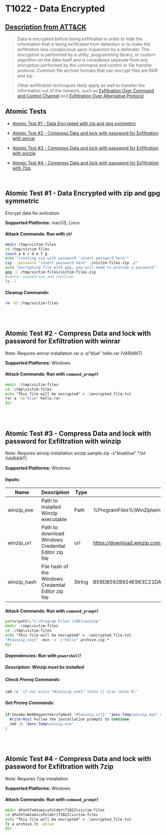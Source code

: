 # T1022 - Data Encrypted
## [Description from ATT&CK](https://attack.mitre.org/wiki/Technique/T1022)
<blockquote>Data is encrypted before being exfiltrated in order to hide the information that is being exfiltrated from detection or to make the exfiltration less conspicuous upon inspection by a defender. The encryption is performed by a utility, programming library, or custom algorithm on the data itself and is considered separate from any encryption performed by the command and control or file transfer protocol. Common file archive formats that can encrypt files are RAR and zip.

Other exfiltration techniques likely apply as well to transfer the information out of the network, such as [Exfiltration Over Command and Control Channel](https://attack.mitre.org/techniques/T1041) and [Exfiltration Over Alternative Protocol](https://attack.mitre.org/techniques/T1048)</blockquote>

## Atomic Tests

- [Atomic Test #1 - Data Encrypted with zip and gpg symmetric](#atomic-test-1---data-encrypted-with-zip-and-gpg-symmetric)

- [Atomic Test #2 - Compress Data and lock with password for Exfiltration with winrar](#atomic-test-2---compress-data-and-lock-with-password-for-exfiltration-with-winrar)

- [Atomic Test #3 - Compress Data and lock with password for Exfiltration with winzip](#atomic-test-3---compress-data-and-lock-with-password-for-exfiltration-with-winzip)

- [Atomic Test #4 - Compress Data and lock with password for Exfiltration with 7zip](#atomic-test-4---compress-data-and-lock-with-password-for-exfiltration-with-7zip)


<br/>

## Atomic Test #1 - Data Encrypted with zip and gpg symmetric
Encrypt data for exiltration

**Supported Platforms:** macOS, Linux





#### Attack Commands: Run with `sh`! 


```sh
mkdir /tmp/victim-files
cd /tmp/victim-files
touch a b c d e f g
echo "creating zip with password 'insert password here'"
zip --password "insert password here" ./victim-files.zip ./*
echo "encrypting file with gpg, you will need to provide a password"
gpg -c /tmp/victim-files/victim-filex.zip
#<enter passphrase and confirm>
ls -l
```

#### Cleanup Commands:
```sh
rm -Rf /tmp/victim-files
```





<br/>
<br/>

## Atomic Test #2 - Compress Data and lock with password for Exfiltration with winrar
Note: Requires winrar installation
rar a -p"blue" hello.rar (VARIANT)

**Supported Platforms:** Windows





#### Attack Commands: Run with `command_prompt`! 


```cmd
mkdir .\tmp\victim-files
cd .\tmp\victim-files
echo "This file will be encrypted" > .\encrypted_file.txt
rar a -hp"blue" hello.rar
dir
```






<br/>
<br/>

## Atomic Test #3 - Compress Data and lock with password for Exfiltration with winzip
Note: Requires winzip installation
wzzip sample.zip -s"blueblue" *.txt (VARIANT)

**Supported Platforms:** Windows




#### Inputs:
| Name | Description | Type | Default Value | 
|------|-------------|------|---------------|
| winzip_exe | Path to installed Winzip executable | Path | %ProgramFiles%&#92;WinZip&#92;winzip64.exe|
| winzip_url | Path to download Windows Credential Editor zip file | url | https://download.winzip.com/gl/nkln/winzip24-home.exe|
| winzip_hash | File hash of the Windows Credential Editor zip file | String | B59DB592B924E963C21DA8709417AC0504F6158CFCB12FE5536F4A0E0D57D7FB|


#### Attack Commands: Run with `command_prompt`! 


```cmd
path=%path%;"C:\Program Files (x86)\winzip"
mkdir .\tmp\victim-files
cd .\tmp\victim-files
echo "This file will be encrypted" > .\encrypted_file.txt
"#{winzip_exe}" -min -a -s"hello" archive.zip *
dir
```




#### Dependencies:  Run with `powershell`!
##### Description: Winzip must be installed
##### Check Prereq Commands:
```powershell
cmd /c 'if not exist "#{winzip_exe}" (echo 1) else (echo 0)' 
```
##### Get Prereq Commands:
```powershell
if(Invoke-WebRequestVerifyHash "#{winzip_url}" "$env:Temp\winzip.exe" #{winzip_hash}){
  Write-Host Follow the installation prompts to continue
  cmd /c "$env:Temp\winzip.exe"
}
```




<br/>
<br/>

## Atomic Test #4 - Compress Data and lock with password for Exfiltration with 7zip
Note: Requires 7zip installation

**Supported Platforms:** Windows





#### Attack Commands: Run with `command_prompt`! 


```cmd
mkdir $PathToAtomicsFolder\T1022\victim-files
cd $PathToAtomicsFolder\T1022\victim-files
echo "This file will be encrypted" > .\encrypted_file.txt
7z a archive.7z -pblue
dir
```






<br/>
